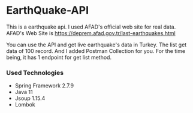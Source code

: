 # EarthQuake-API

This is a earthquake api. I used AFAD's official web site for real data. AFAD's Web Site is https://deprem.afad.gov.tr/last-earthquakes.html

You can use the API and get live earthquake's data in Turkey. The list get data of 100 record. And I added Postman Collection for you. For the time being, it has 1 endpoint for get list method.

### Used Technologies

* Spring Framework 2.7.9
* Java 11
* Jsoup 1.15.4
* Lombok
